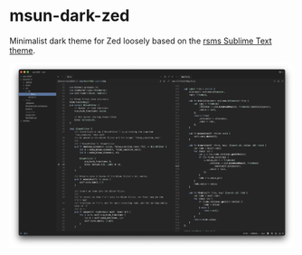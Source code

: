# msun-dark-zed

Minimalist dark theme for Zed loosely based on the [rsms Sublime Text theme](https://github.com/rsms/sublime-theme).

![msun-dark](./screenshot.png)
